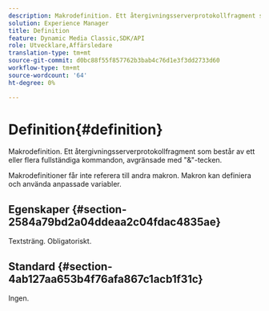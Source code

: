 ```yaml
---
description: Makrodefinition. Ett återgivningsserverprotokollfragment som består av ett eller flera fullständiga kommandon, avgränsade med "&"-tecken.
solution: Experience Manager
title: Definition
feature: Dynamic Media Classic,SDK/API
role: Utvecklare,Affärsledare
translation-type: tm+mt
source-git-commit: d0bc88f55f857762b3bab4c76d1e3f3dd2733d60
workflow-type: tm+mt
source-wordcount: '64'
ht-degree: 0%

---
```



# Definition{#definition}

Makrodefinition. Ett återgivningsserverprotokollfragment som består av ett eller flera fullständiga kommandon, avgränsade med &quot;&amp;&quot;-tecken.

Makrodefinitioner får inte referera till andra makron. Makron kan definiera och använda anpassade variabler.

## Egenskaper {#section-2584a79bd2a04ddeaa2c04fdac4835ae}

Textsträng. Obligatoriskt.

## Standard {#section-4ab127aa653b4f76afa867c1acb1f31c}

Ingen.
